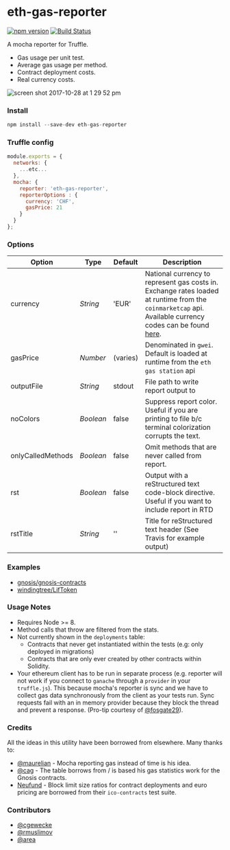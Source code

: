 # eth-gas-reporter

[![npm version](https://badge.fury.io/js/eth-gas-reporter.svg)](https://badge.fury.io/js/eth-gas-reporter)
[![Build Status](https://travis-ci.org/cgewecke/eth-gas-reporter.svg?branch=master)](https://travis-ci.org/cgewecke/eth-gas-reporter)

A mocha reporter for Truffle.
+ Gas usage per unit test.
+ Average gas usage per method.
+ Contract deployment costs.
+ Real currency costs.

![screen shot 2017-10-28 at 1 29 52 pm](https://user-images.githubusercontent.com/7332026/32138588-db1d56e0-bbe9-11e7-820e-511d6e36c846.png)


### Install
```javascript
npm install --save-dev eth-gas-reporter
```

### Truffle config
```javascript
module.exports = {
  networks: {
    ...etc...
  },
  mocha: {
    reporter: 'eth-gas-reporter',
    reporterOptions : {
      currency: 'CHF',
      gasPrice: 21
    }
  }
};
```

### Options

| Option | Type | Default | Description |
| ------ | ---- | ------- | ----------- |
| currency | *String* | 'EUR' | National currency to represent gas costs in. Exchange rates loaded at runtime from the `coinmarketcap` api. Available currency codes can be found [here](https://coinmarketcap.com/api/). |
| gasPrice | *Number* | (varies) | Denominated in `gwei`. Default is loaded at runtime from the `eth gas station` api |
| outputFile | *String* | stdout | File path to write report output to |
| noColors | *Boolean* | false | Suppress report color. Useful if you are printing to file b/c terminal colorization corrupts the text. |
| onlyCalledMethods | *Boolean* | false | Omit methods that are never called from report. |
| rst | *Boolean* | false | Output with a reStructured text code-block directive. Useful if you want to include report in RTD |
| rstTitle | *String* | '' | Title for reStructured text header (See Travis for example output) |


### Examples
+ [gnosis/gnosis-contracts](https://github.com/cgewecke/eth-gas-reporter/blob/master/docs/gnosis.md)
+ [windingtree/LifToken](https://github.com/cgewecke/eth-gas-reporter/blob/master/docs/lifToken.md)

### Usage Notes
+ Requires Node >= 8.
+ Method calls that throw are filtered from the stats.
+ Not currently shown in the `deployments` table:
  + Contracts that never get instantiated within the tests (e.g: only deployed in migrations)
  + Contracts that are only ever created by other contracts within Solidity.
+ Your ethereum client has to be run in separate process (e.g. reporter will not work if you connect 
  to `ganache` through a `provider` in your `truffle.js`). This because mocha's reporter is sync
  and we have to collect gas data synchronously from the client as your tests run. Sync requests 
  fail with an in memory provider because they block the thread and prevent a 
  response. (Pro-tip courtesy of [@fosgate29](https://github.com/fosgate29)).

### Credits
All the ideas in this utility have been borrowed from elsewhere. Many thanks to:
+ [@maurelian](https://github.com/maurelian) - Mocha reporting gas instead of time is his idea.
+ [@cag](https://github.com/cag) - The table borrows from / is based his gas statistics work for the Gnosis contracts.
+ [Neufund](https://github.com/Neufund/ico-contracts) - Block limit size ratios for contract deployments and euro pricing are borrowed from their `ico-contracts` test suite.

### Contributors
+ [@cgewecke](https://github.com/cgewecke)
+ [@rmuslimov](https://github.com/rmuslimov)
+ [@area](https://github.com/area)
